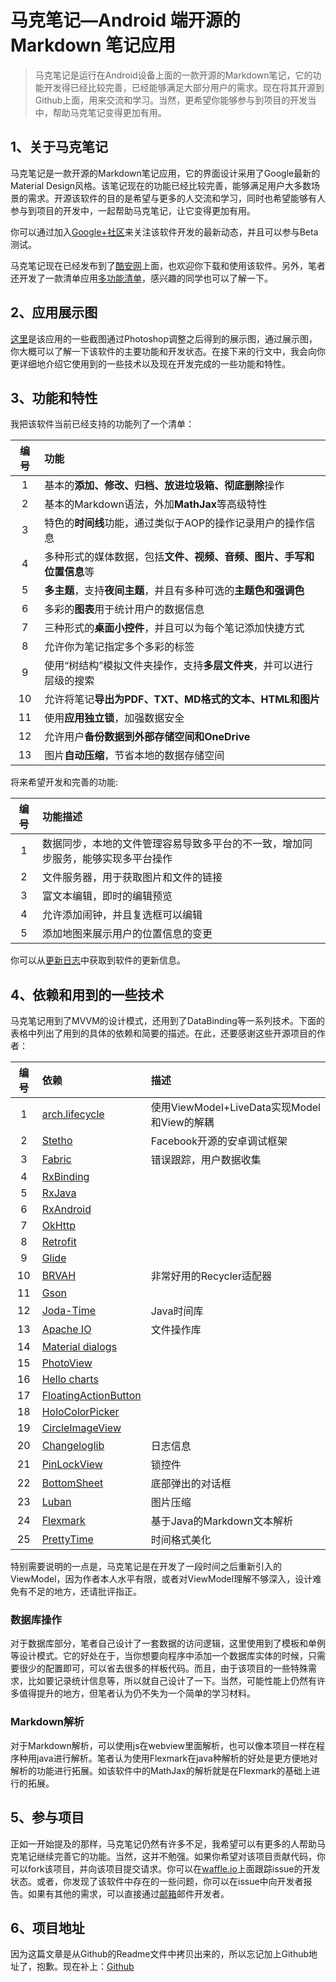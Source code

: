 # 马克笔记—Android 端开源的 Markdown 笔记应用



> 马克笔记是运行在Android设备上面的一款开源的Markdown笔记，它的功能开发得已经比较完善，已经能够满足大部分用户的需求。现在将其开源到Github上面，用来交流和学习。当然，更希望你能够参与到项目的开发当中，帮助马克笔记变得更加有用。

## 1、关于马克笔记

马克笔记是一款开源的Markdown笔记应用，它的界面设计采用了Google最新的Material Design风格。该笔记现在的功能已经比较完善，能够满足用户大多数场景的需求。开源该软件的目的是希望与更多的人交流和学习，同时也希望能够有人参与到项目的开发中，一起帮助马克笔记，让它变得更加有用。

你可以通过加入[Google+社区](https://plus.google.com/u/1/communities/102252970668657211916)来关注该软件开发的最新动态，并且可以参与Beta测试。

马克笔记现在已经发布到了[酷安网](https://www.coolapk.com/apk/178276)上面，也欢迎你下载和使用该软件。另外，笔者还开发了一款清单应用[多功能清单](https://www.coolapk.com/apk/185660)，感兴趣的同学也可以了解一下。

## 2、应用展示图

<a href="#app">这里</a>是该应用的一些截图通过Photoshop调整之后得到的展示图，通过展示图，你大概可以了解一下该软件的主要功能和开发状态。在接下来的行文中，我会向你更详细地介绍它使用到的一些技术以及现在开发完成的一些功能和特性。

## 3、功能和特性

我把该软件当前已经支持的功能列了一个清单：

|编号|功能|
|:-:|:-|
|1|基本的**添加、修改、归档、放进垃圾箱、彻底删除**操作|
|2|基本的Markdown语法，外加**MathJax**等高级特性|
|3|特色的**时间线**功能，通过类似于AOP的操作记录用户的操作信息|
|4|多种形式的媒体数据，包括**文件、视频、音频、图片、手写和位置信息**等|
|5|**多主题**，支持**夜间主题**，并且有多种可选的**主题色和强调色**|
|6|多彩的**图表**用于统计用户的数据信息|
|7|三种形式的**桌面小控件**，并且可以为每个笔记添加快捷方式|
|8|允许你为笔记指定多个多彩的标签|
|9|使用“树结构”模拟文件夹操作，支持**多层文件夹**，并可以进行层级的搜索|
|10|允许将笔记**导出为PDF、TXT、MD格式的文本、HTML和图片**|
|11|使用**应用独立锁**，加强数据安全|
|12|允许用户**备份数据到外部存储空间和OneDrive**|
|13|图片**自动压缩**，节省本地的数据存储空间|

将来希望开发和完善的功能:

|编号|功能描述|
|:-:|:-|
|1|数据同步，本地的文件管理容易导致多平台的不一致，增加同步服务，能够实现多平台操作|
|2|文件服务器，用于获取图片和文件的链接|
|3|富文本编辑，即时的编辑预览|
|4|允许添加闹钟，并且复选框可以编辑|
|5|添加地图来展示用户的位置信息的变更|

你可以从[更新日志](app/src/main/res/raw/changelog.xml)中获取到软件的更新信息。

## 4、依赖和用到的一些技术

马克笔记用到了MVVM的设计模式，还用到了DataBinding等一系列技术。下面的表格中列出了用到的具体的依赖和简要的描述。在此，还要感谢这些开源项目的作者：

|编号|依赖|描述|
|:-:|:-|:-|
|1|[arch.lifecycle]()|使用ViewModel+LiveData实现Model和View的解耦|
|2|[Stetho](https://github.com/facebook/stetho)|Facebook开源的安卓调试框架|
|3|[Fabric]()|错误跟踪，用户数据收集|
|4|[RxBinding](https://github.com/JakeWharton/RxBinding)||
|5|[RxJava](https://github.com/ReactiveX/RxJava)||
|6|[RxAndroid](https://github.com/ReactiveX/RxAndroid)||
|7|[OkHttp](https://github.com/square/okhttp)||
|8|[Retrofit](https://github.com/square/retrofit)||
|9|[Glide](https://github.com/bumptech/glide)||
|10|[BRVAH](https://github.com/CymChad/BaseRecyclerViewAdapterHelper)|非常好用的Recycler适配器|
|11|[Gson](https://github.com/google/gson)||
|12|[Joda-Time](https://github.com/JodaOrg/joda-time)|Java时间库|
|13|[Apache IO](http://commons.apache.org/io/)|文件操作库|
|14|[Material dialogs](https://github.com/afollestad/material-dialogs)||
|15|[PhotoView](https://github.com/chrisbanes/PhotoView)||
|16|[Hello charts](https://github.com/lecho/hellocharts-android)||
|17|[FloatingActionButton](https://github.com/Clans/FloatingActionButton)||
|18|[HoloColorPicker](https://github.com/LarsWerkman/HoloColorPicker)||
|19|[CircleImageView](https://github.com/hdodenhof/CircleImageView)||
|20|[Changeloglib](https://github.com/gabrielemariotti/changeloglib)|日志信息|
|21|[PinLockView](https://github.com/aritraroy/PinLockView)|锁控件|
|22|[BottomSheet](https://github.com/Kennyc1012/BottomSheet)|底部弹出的对话框|
|23|[Luban](https://github.com/Curzibn/Luban)|图片压缩|
|24|[Flexmark](https://github.com/vsch/flexmark-java)|基于Java的Markdown文本解析|
|25|[PrettyTime](https://github.com/ocpsoft/prettytime)|时间格式美化|


特别需要说明的一点是，马克笔记是在开发了一段时间之后重新引入的ViewModel，因为作者本人水平有限，或者对ViewModel理解不够深入，设计难免有不足的地方，还请批评指正。

### 数据库操作

对于数据库部分，笔者自己设计了一套数据的访问逻辑，这里使用到了模板和单例等设计模式。它的好处在于，当你想要向程序中添加一个数据库实体的时候，只需要很少的配置即可，可以省去很多的样板代码。而且，由于该项目的一些特殊需求，比如要记录统计信息等，所以就自己设计了一下。当然，可能性能上仍然有许多值得提升的地方，但笔者认为仍不失为一个简单的学习材料。

### Markdown解析

对于Markdown解析，可以使用js在webview里面解析，也可以像本项目一样在程序种用java进行解析。笔者认为使用Flexmark在java种解析的好处是更方便地对解析的功能进行拓展。如该软件中的MathJax的解析就是在Flexmark的基础上进行的拓展。

## 5、参与项目

正如一开始提及的那样，马克笔记仍然有许多不足，我希望可以有更多的人帮助马克笔记继续完善它的功能。当然，这并不勉强。如果你希望对该项目贡献代码，你可以fork该项目，并向该项目提交请求。你可以在[waffle.io](https://waffle.io/Shouheng88/NotePal)上面跟踪issue的开发状态。或者，你发现了该软件中存在的一些问题，你可以在issue中向开发者报告。如果有其他的需求，可以直接通过[邮箱](mailto:shouheng2015@gmail.com)邮件开发者。

## 6、项目地址

因为这篇文章是从Github的Readme文件中拷贝出来的，所以忘记加上Github地址了，抱歉。现在补上：[Github](https://github.com/Shouheng88/MarkNote)